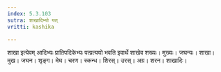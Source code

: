 ```yaml
---
index: 5.3.103
sutra: शाखादिभ्यो यत्
vritti: kashika

---
```

शाखा इत्येवम् आदिभ्यः प्रातिपदिकेभ्यः पत्प्रत्ययो भवति इवार्थे शाखेव शख्यः। मुख्यः। जघन्यः। शाखा। मुख। जघन। शृङ्ग। मेघ। चरण। स्कन्ध। शिरस्। उरस्। अग्र। शरन। शाखादिः।